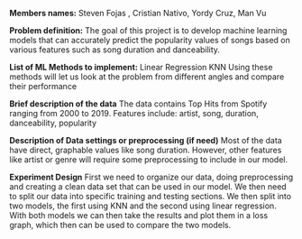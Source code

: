 **Members names:** Steven Fojas , Cristian Nativo, Yordy Cruz, Man Vu


**Problem definition:** 
The goal of this project is to develop machine learning models that can accurately predict the popularity values of songs based on various features such as song duration and danceability.


**List of ML Methods to implement:**
Linear Regression
KNN
Using these methods will let us look at the problem from different angles and compare their performance

**Brief description of the data**
The data contains Top Hits from Spotify ranging from 2000 to 2019.
Features include:
artist, song, duration, danceability, popularity

**Description of Data settings or preprocessing (if need)**
Most of the data have direct, graphable values like song duration. However, other features like artist or genre will require some preprocessing to include in our model.

**Experiment Design**
First we need to organize our data, doing preprocessing and creating a clean data set that can be used in our model.
We then need to split our data into specific training and testing sections.
We then split into two models, the first using KNN and the second using linear regression.
With both models we can then take the results and plot them in a loss graph, which then can be used to compare the two models.
